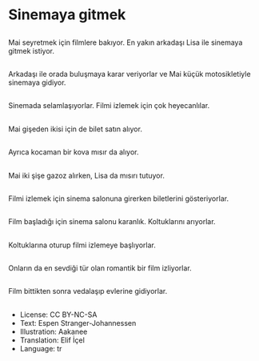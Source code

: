 # Sinemaya gitmek

##
Mai seyretmek için filmlere bakıyor. En yakın arkadaşı Lisa ile sinemaya gitmek istiyor.

##
Arkadaşı ile orada buluşmaya karar veriyorlar ve Mai küçük motosikletiyle sinemaya gidiyor.

##
Sinemada selamlaşıyorlar. Filmi izlemek için çok heyecanlılar.

##
Mai gişeden ikisi için de bilet satın alıyor.

##
Ayrıca kocaman bir kova mısır da alıyor.

##
Mai iki şişe gazoz alırken, Lisa da mısırı tutuyor.

##
Filmi izlemek için sinema salonuna girerken biletlerini gösteriyorlar.

##
Film başladığı için sinema salonu karanlık. Koltuklarını arıyorlar.

##
Koltuklarına oturup filmi izlemeye başlıyorlar.

##
Onların da en sevdiği tür olan romantik bir film izliyorlar.

##
Film bittikten sonra vedalaşıp evlerine gidiyorlar.

##
* License: CC BY-NC-SA
* Text: Espen Stranger-Johannessen
* Illustration: Aakanee
* Translation: Elif İçel
* Language: tr
